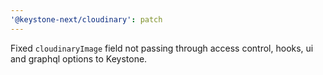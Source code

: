 ```yaml
---
'@keystone-next/cloudinary': patch
---
```


Fixed `cloudinaryImage` field not passing through access control, hooks, ui and graphql options to Keystone.
